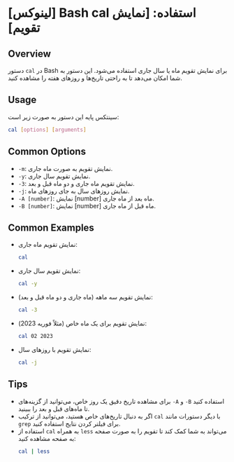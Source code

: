 # [لینوکس] Bash cal استفاده: [نمایش تقویم]

## Overview
دستور `cal` در Bash برای نمایش تقویم ماه یا سال جاری استفاده می‌شود. این دستور به شما امکان می‌دهد تا به راحتی تاریخ‌ها و روزهای هفته را مشاهده کنید.

## Usage
سینتکس پایه این دستور به صورت زیر است:

```bash
cal [options] [arguments]
```

## Common Options
- `-m`: نمایش تقویم به صورت ماه جاری.
- `-y`: نمایش تقویم سال جاری.
- `-3`: نمایش تقویم ماه جاری و دو ماه قبل و بعد.
- `-j`: نمایش روزهای سال به جای روزهای ماه.
- `-A [number]`: نمایش [number] ماه بعد از ماه جاری.
- `-B [number]`: نمایش [number] ماه قبل از ماه جاری.

## Common Examples
- نمایش تقویم ماه جاری:
    ```bash
    cal
    ```

- نمایش تقویم سال جاری:
    ```bash
    cal -y
    ```

- نمایش تقویم سه ماهه (ماه جاری و دو ماه قبل و بعد):
    ```bash
    cal -3
    ```

- نمایش تقویم برای یک ماه خاص (مثلاً فوریه 2023):
    ```bash
    cal 02 2023
    ```

- نمایش تقویم با روزهای سال:
    ```bash
    cal -j
    ```

## Tips
- برای مشاهده تاریخ دقیق یک روز خاص، می‌توانید از گزینه‌های `-A` و `-B` استفاده کنید تا ماه‌های قبل و بعد را ببینید.
- اگر به دنبال تاریخ‌های خاص هستید، می‌توانید از ترکیب `cal` با دیگر دستورات مانند `grep` برای فیلتر کردن نتایج استفاده کنید.
- استفاده از `cal` به همراه `less` می‌تواند به شما کمک کند تا تقویم را به صورت صفحه به صفحه مشاهده کنید:
    ```bash
    cal | less
    ```
